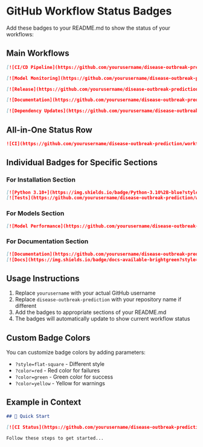 # GitHub Workflow Status Badges

Add these badges to your README.md to show the status of your workflows:

## Main Workflows

```markdown
[![CI/CD Pipeline](https://github.com/yourusername/disease-outbreak-prediction/workflows/🦠%20Disease%20Outbreak%20Prediction%20CI%2FCD/badge.svg)](https://github.com/yourusername/disease-outbreak-prediction/actions/workflows/ci.yml)

[![Model Monitoring](https://github.com/yourusername/disease-outbreak-prediction/workflows/📊%20Model%20Performance%20Monitoring/badge.svg)](https://github.com/yourusername/disease-outbreak-prediction/actions/workflows/model-monitoring.yml)

[![Release](https://github.com/yourusername/disease-outbreak-prediction/workflows/🚀%20Release/badge.svg)](https://github.com/yourusername/disease-outbreak-prediction/actions/workflows/release.yml)

[![Documentation](https://github.com/yourusername/disease-outbreak-prediction/workflows/📚%20Documentation/badge.svg)](https://github.com/yourusername/disease-outbreak-prediction/actions/workflows/documentation.yml)

[![Dependency Updates](https://github.com/yourusername/disease-outbreak-prediction/workflows/🔄%20Dependency%20Updates/badge.svg)](https://github.com/yourusername/disease-outbreak-prediction/actions/workflows/dependency-updates.yml)
```

## All-in-One Status Row

```markdown
![CI](https://github.com/yourusername/disease-outbreak-prediction/workflows/🦠%20Disease%20Outbreak%20Prediction%20CI%2FCD/badge.svg) ![Models](https://github.com/yourusername/disease-outbreak-prediction/workflows/📊%20Model%20Performance%20Monitoring/badge.svg) ![Docs](https://github.com/yourusername/disease-outbreak-prediction/workflows/📚%20Documentation/badge.svg) ![Release](https://github.com/yourusername/disease-outbreak-prediction/workflows/🚀%20Release/badge.svg)
```

## Individual Badges for Specific Sections

### For Installation Section
```markdown
[![Python 3.10+](https://img.shields.io/badge/Python-3.10%2B-blue?style=flat-square&logo=python)](https://www.python.org/)
[![Tests](https://github.com/yourusername/disease-outbreak-prediction/workflows/🦠%20Disease%20Outbreak%20Prediction%20CI%2FCD/badge.svg)](https://github.com/yourusername/disease-outbreak-prediction/actions/workflows/ci.yml)
```

### For Models Section
```markdown
[![Model Performance](https://github.com/yourusername/disease-outbreak-prediction/workflows/📊%20Model%20Performance%20Monitoring/badge.svg)](https://github.com/yourusername/disease-outbreak-prediction/actions/workflows/model-monitoring.yml)
```

### For Documentation Section
```markdown
[![Documentation](https://github.com/yourusername/disease-outbreak-prediction/workflows/📚%20Documentation/badge.svg)](https://github.com/yourusername/disease-outbreak-prediction/actions/workflows/documentation.yml)
[![Docs](https://img.shields.io/badge/docs-available-brightgreen?style=flat-square)](https://yourusername.github.io/disease-outbreak-prediction/)
```

## Usage Instructions

1. Replace `yourusername` with your actual GitHub username
2. Replace `disease-outbreak-prediction` with your repository name if different
3. Add the badges to appropriate sections of your README.md
4. The badges will automatically update to show current workflow status

## Custom Badge Colors

You can customize badge colors by adding parameters:
- `?style=flat-square` - Different style
- `?color=red` - Red color for failures
- `?color=green` - Green color for success
- `?color=yellow` - Yellow for warnings

## Example in Context

```markdown
## 🚀 Quick Start

[![CI Status](https://github.com/yourusername/disease-outbreak-prediction/workflows/🦠%20Disease%20Outbreak%20Prediction%20CI%2FCD/badge.svg)](https://github.com/yourusername/disease-outbreak-prediction/actions/workflows/ci.yml)

Follow these steps to get started...
```